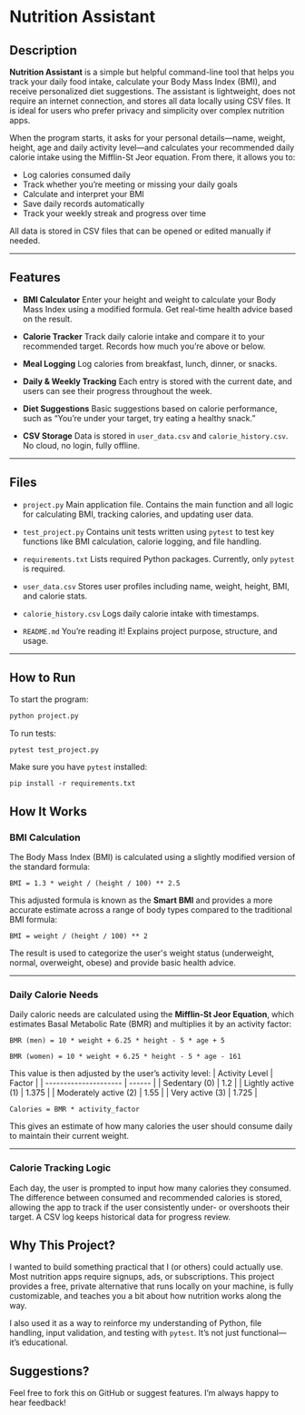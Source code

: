 # Nutrition Assistant

## Description

**Nutrition Assistant** is a simple but helpful command-line tool that helps you track your daily food intake, calculate your Body Mass Index (BMI), and receive personalized diet suggestions. The assistant is lightweight, does not require an internet connection, and stores all data locally using CSV files. It is ideal for users who prefer privacy and simplicity over complex nutrition apps.

When the program starts, it asks for your personal details—name, weight, height, age and daily activity level—and calculates your recommended daily calorie intake using the Mifflin-St Jeor equation. From there, it allows you to:

- Log calories consumed daily
- Track whether you’re meeting or missing your daily goals
- Calculate and interpret your BMI
- Save daily records automatically
- Track your weekly streak and progress over time

All data is stored in CSV files that can be opened or edited manually if needed.

---

## Features

- **BMI Calculator**
  Enter your height and weight to calculate your Body Mass Index using a modified formula. Get real-time health advice based on the result.

- **Calorie Tracker**
  Track daily calorie intake and compare it to your recommended target. Records how much you’re above or below.

- **Meal Logging**
  Log calories from breakfast, lunch, dinner, or snacks.

- **Daily & Weekly Tracking**
  Each entry is stored with the current date, and users can see their progress throughout the week.

- **Diet Suggestions**
  Basic suggestions based on calorie performance, such as “You’re under your target, try eating a healthy snack.”

- **CSV Storage**
  Data is stored in `user_data.csv` and `calorie_history.csv`. No cloud, no login, fully offline.

---

## Files

- `project.py`
  Main application file. Contains the main function and all logic for calculating BMI, tracking calories, and updating user data.

- `test_project.py`
  Contains unit tests written using `pytest` to test key functions like BMI calculation, calorie logging, and file handling.

- `requirements.txt`
  Lists required Python packages. Currently, only `pytest` is required.

- `user_data.csv`
  Stores user profiles including name, weight, height, BMI, and calorie stats.

- `calorie_history.csv`
  Logs daily calorie intake with timestamps.

- `README.md`
  You’re reading it! Explains project purpose, structure, and usage.

---

## How to Run

To start the program:

```bash
python project.py
```

To run tests:

`pytest test_project.py`

Make sure you have `pytest` installed:

`pip install -r requirements.txt`

## How It Works

### BMI Calculation

The Body Mass Index (BMI) is calculated using a slightly modified version of the standard formula:

`BMI = 1.3 * weight / (height / 100) ** 2.5`

This adjusted formula is known as the **Smart BMI** and provides a more accurate estimate across a range of body types compared to the traditional BMI formula:

`BMI = weight / (height / 100) ** 2`

The result is used to categorize the user's weight status (underweight, normal, overweight, obese) and provide basic health advice.

----------

### Daily Calorie Needs

Daily caloric needs are calculated using the **Mifflin-St Jeor Equation**, which estimates Basal Metabolic Rate (BMR) and multiplies it by an activity factor:


`BMR (men) = 10 * weight + 6.25 * height - 5 * age + 5 `

 `BMR (women) = 10 * weight + 6.25 * height - 5 * age - 161`

This value is then adjusted by the user’s activity level:
| Activity Level        | Factor |
| --------------------- | ------ |
| Sedentary (0)         | 1.2    |
| Lightly active (1)    | 1.375  |
| Moderately active (2) | 1.55   |
| Very active (3)       | 1.725  |




`Calories = BMR * activity_factor`

This gives an estimate of how many calories the user should consume daily to maintain their current weight.

----------

### Calorie Tracking Logic

Each day, the user is prompted to input how many calories they consumed. The difference between consumed and recommended calories is stored, allowing the app to track if the user consistently under- or overshoots their target. A CSV log keeps historical data for progress review.

## Why This Project?

I wanted to build something practical that I (or others) could actually use. Most nutrition apps require signups, ads, or subscriptions. This project provides a free, private alternative that runs locally on your machine, is fully customizable, and teaches you a bit about how nutrition works along the way.

I also used it as a way to reinforce my understanding of Python, file handling, input validation, and testing with `pytest`. It’s not just functional—it’s educational.

## Suggestions?

Feel free to fork this on GitHub or suggest features. I’m always happy to hear feedback!
